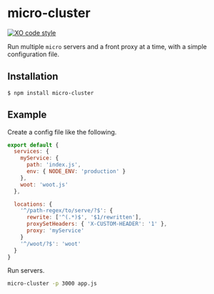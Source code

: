# micro-cluster

[![XO code style](https://img.shields.io/badge/code_style-XO-5ed9c7.svg)](https://github.com/sindresorhus/xo)

Run multiple `micro` servers and a front proxy at a time, with a simple configuration file.

## Installation

```console
$ npm install micro-cluster
```

## Example

Create a config file like the following.

```js
export default {
  services: {
    myService: {
      path: 'index.js',
      env: { NODE_ENV: 'production' }
    },
    woot: 'woot.js'
  },

  locations: {
    '^/path-regex/to/serve/?$': {
      rewrite: ['^(.*)$', '$1/rewritten'],
      proxySetHeaders: { 'X-CUSTOM-HEADER': '1' },
      proxy: 'myService'
    }
    '^/woot/?$': 'woot'
  }
}
```

Run servers.

```bash
micro-cluster -p 3000 app.js
```
